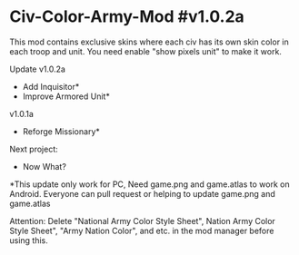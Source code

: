 # Civ-Color-Army-Mod #v1.0.2a
This mod contains exclusive skins where each civ has its own skin color in each troop and unit.
You need enable "show pixels unit" to make it work.

Update
 v1.0.2a
 - Add Inquisitor*
 - Improve Armored Unit*

 v1.0.1a
 - Reforge Missionary*


Next project:
 - Now What?

  *This update only work for PC, Need game.png and game.atlas to work on Android. Everyone can pull request or helping to update game.png and game.atlas

Attention:
Delete "National Army Color Style Sheet", Nation Army Color Style Sheet", "Army Nation Color", and etc. in the mod manager before using this.
